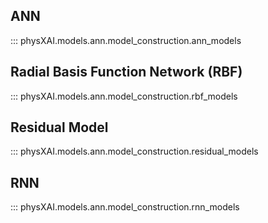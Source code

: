 ## ANN

::: physXAI.models.ann.model_construction.ann_models

## Radial Basis Function Network (RBF)

::: physXAI.models.ann.model_construction.rbf_models

## Residual Model

::: physXAI.models.ann.model_construction.residual_models

## RNN

::: physXAI.models.ann.model_construction.rnn_models
